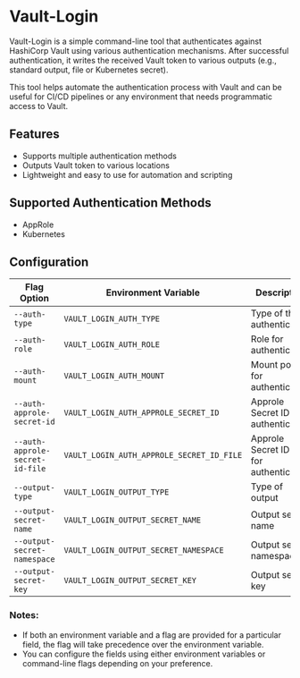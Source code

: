 # Vault-Login

Vault-Login is a simple command-line tool that authenticates against HashiCorp Vault using various authentication mechanisms. After successful authentication, it writes the received Vault token to various outputs (e.g., standard output, file or Kubernetes secret).

This tool helps automate the authentication process with Vault and can be useful for CI/CD pipelines or any environment that needs programmatic access to Vault.

## Features

- Supports multiple authentication methods
- Outputs Vault token to various locations
- Lightweight and easy to use for automation and scripting

## Supported Authentication Methods

- AppRole
- Kubernetes

## Configuration

| Flag Option                         | Environment Variable                      | Description                                      |
|-------------------------------------|-------------------------------------------|--------------------------------------------------|
| `--auth-type`                       | `VAULT_LOGIN_AUTH_TYPE`                   | Type of the authentication                       |
| `--auth-role`                       | `VAULT_LOGIN_AUTH_ROLE`                   | Role for authentication                          |
| `--auth-mount`                      | `VAULT_LOGIN_AUTH_MOUNT`                  | Mount point for authentication                   |
| `--auth-approle-secret-id`          | `VAULT_LOGIN_AUTH_APPROLE_SECRET_ID`      | Approle Secret ID for authentication             |
| `--auth-approle-secret-id-file`     | `VAULT_LOGIN_AUTH_APPROLE_SECRET_ID_FILE` | Approle Secret ID file for authentication        |
| `--output-type`                     | `VAULT_LOGIN_OUTPUT_TYPE`                 | Type of output                                   |
| `--output-secret-name`              | `VAULT_LOGIN_OUTPUT_SECRET_NAME`          | Output secret name                               |
| `--output-secret-namespace`         | `VAULT_LOGIN_OUTPUT_SECRET_NAMESPACE`     | Output secret namespace                          |
| `--output-secret-key`               | `VAULT_LOGIN_OUTPUT_SECRET_KEY`           | Output secret key                                |

### Notes:
- If both an environment variable and a flag are provided for a particular field, the flag will take precedence over the environment variable.
- You can configure the fields using either environment variables or command-line flags depending on your preference.
